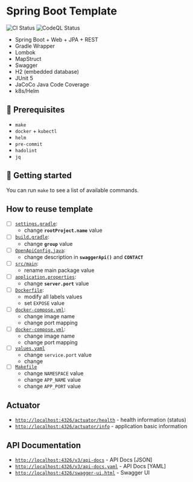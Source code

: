 # Spring Boot Template

![CI Status](https://github.com/lomasz/spring-boot-template/workflows/CI/badge.svg)
![CodeQL Status](https://github.com/lomasz/spring-boot-template/workflows/CodeQL/badge.svg)

* Spring Boot + Web + JPA + REST
* Gradle Wrapper
* Lombok
* MapStruct
* Swagger
* H2 (embedded database)
* JUnit 5
* JaCoCo Java Code Coverage
* k8s/Helm

## :memo: Prerequisites

* `make`
* `docker` + `kubectl`
* `helm`
* `pre-commit`
* `hadolint`
* `jq`

## :rocket: Getting started

You can run `make` to see a list of available commands.

## How to reuse template

- [ ] [`settings.gradle`](settings.gradle):
  * change **`rootProject.name`** value
- [ ] [`build.gradle`](build.gradle):
  * change **`group`** value
- [ ] [`OpenApiConfig.java`](src/main/java/com/lomasz/spring/boot/template/config/OpenApiConfig.java):
  * change description in **`swaggerApi()`** and **`CONTACT`**
- [ ] [`src/main`](src/main):
  * rename main package value
- [ ] [`application.properties`](src/main/resources/application.properties):
  * change **`server.port`** value
- [ ] [`Dockerfile`](Dockerfile):
  * modify all labels values
  * set `EXPOSE` value
- [ ] [`docker-compose.yml`](docker-compose.yml):
  * change image name
  * change port mapping
- [ ] [`docker-compose.yml`](docker-compose.yml):
  * change image name
  * change port mapping
- [ ] [`values.yaml`](values.yaml)
  * change `service.port` value
  * change
- [ ] [`Makefile`](Makefile)
  * change `NAMESPACE` value
  * change `APP_NAME` value
  * change `APP_PORT` value

## Actuator

* [`http://localhost:4326/actuator/health`](http://localhost:4326/actuator/health) - health information (status)
* [`http://localhost:4326/actuator/info`](http://localhost:4326/actuator/info) - application basic information

## API Documentation

* [`http://localhost:4326/v3/api-docs`](http://localhost:4326/v3/api-docs) - API Docs [JSON]
* [`http://localhost:4326/v3/api-docs.yaml`](http://localhost:4326/v3/api-docs.yaml) - API Docs [YAML]
* [`http://localhost:4326/swagger-ui.html`](http://localhost:4326/swagger-ui.html) - Swagger UI
